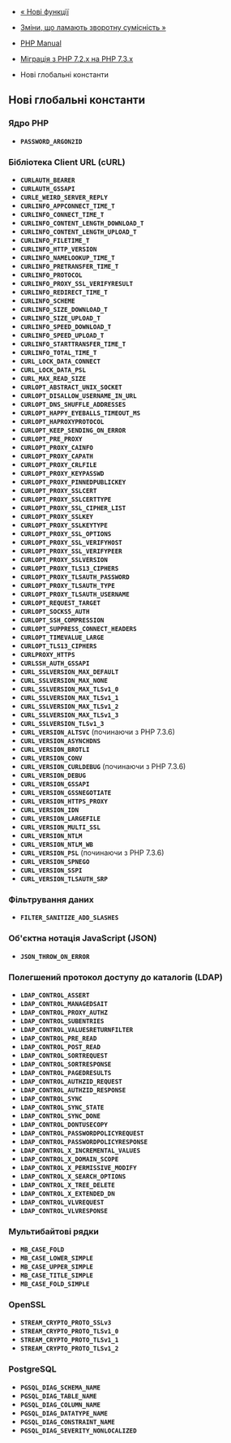 - [« Нові функції](migration73.new-functions.md)
- [Зміни, що ламають зворотну сумісність
»](migration73.incompatible.md)

- [PHP Manual](index.md)
- [Міграція з PHP 7.2.x на PHP 7.3.x](migration73.md)
- Нові глобальні константи

## Нові глобальні константи

### Ядро PHP

- **`PASSWORD_ARGON2ID`**

### Бібліотека Client URL (cURL)

- **`CURLAUTH_BEARER`**
- **`CURLAUTH_GSSAPI`**
- **`CURLE_WEIRD_SERVER_REPLY`**
- **`CURLINFO_APPCONNECT_TIME_T`**
- **`CURLINFO_CONNECT_TIME_T`**
- **`CURLINFO_CONTENT_LENGTH_DOWNLOAD_T`**
- **`CURLINFO_CONTENT_LENGTH_UPLOAD_T`**
- **`CURLINFO_FILETIME_T`**
- **`CURLINFO_HTTP_VERSION`**
- **`CURLINFO_NAMELOOKUP_TIME_T`**
- **`CURLINFO_PRETRANSFER_TIME_T`**
- **`CURLINFO_PROTOCOL`**
- **`CURLINFO_PROXY_SSL_VERIFYRESULT`**
- **`CURLINFO_REDIRECT_TIME_T`**
- **`CURLINFO_SCHEME`**
- **`CURLINFO_SIZE_DOWNLOAD_T`**
- **`CURLINFO_SIZE_UPLOAD_T`**
- **`CURLINFO_SPEED_DOWNLOAD_T`**
- **`CURLINFO_SPEED_UPLOAD_T`**
- **`CURLINFO_STARTTRANSFER_TIME_T`**
- **`CURLINFO_TOTAL_TIME_T`**
- **`CURL_LOCK_DATA_CONNECT`**
- **`CURL_LOCK_DATA_PSL`**
- **`CURL_MAX_READ_SIZE`**
- **`CURLOPT_ABSTRACT_UNIX_SOCKET`**
- **`CURLOPT_DISALLOW_USERNAME_IN_URL`**
- **`CURLOPT_DNS_SHUFFLE_ADDRESSES`**
- **`CURLOPT_HAPPY_EYEBALLS_TIMEOUT_MS`**
- **`CURLOPT_HAPROXYPROTOCOL`**
- **`CURLOPT_KEEP_SENDING_ON_ERROR`**
- **`CURLOPT_PRE_PROXY`**
- **`CURLOPT_PROXY_CAINFO`**
- **`CURLOPT_PROXY_CAPATH`**
- **`CURLOPT_PROXY_CRLFILE`**
- **`CURLOPT_PROXY_KEYPASSWD`**
- **`CURLOPT_PROXY_PINNEDPUBLICKEY`**
- **`CURLOPT_PROXY_SSLCERT`**
- **`CURLOPT_PROXY_SSLCERTTYPE`**
- **`CURLOPT_PROXY_SSL_CIPHER_LIST`**
- **`CURLOPT_PROXY_SSLKEY`**
- **`CURLOPT_PROXY_SSLKEYTYPE`**
- **`CURLOPT_PROXY_SSL_OPTIONS`**
- **`CURLOPT_PROXY_SSL_VERIFYHOST`**
- **`CURLOPT_PROXY_SSL_VERIFYPEER`**
- **`CURLOPT_PROXY_SSLVERSION`**
- **`CURLOPT_PROXY_TLS13_CIPHERS`**
- **`CURLOPT_PROXY_TLSAUTH_PASSWORD`**
- **`CURLOPT_PROXY_TLSAUTH_TYPE`**
- **`CURLOPT_PROXY_TLSAUTH_USERNAME`**
- **`CURLOPT_REQUEST_TARGET`**
- **`CURLOPT_SOCKS5_AUTH`**
- **`CURLOPT_SSH_COMPRESSION`**
- **`CURLOPT_SUPPRESS_CONNECT_HEADERS`**
- **`CURLOPT_TIMEVALUE_LARGE`**
- **`CURLOPT_TLS13_CIPHERS`**
- **`CURLPROXY_HTTPS`**
- **`CURLSSH_AUTH_GSSAPI`**
- **`CURL_SSLVERSION_MAX_DEFAULT`**
- **`CURL_SSLVERSION_MAX_NONE`**
- **`CURL_SSLVERSION_MAX_TLSv1_0`**
- **`CURL_SSLVERSION_MAX_TLSv1_1`**
- **`CURL_SSLVERSION_MAX_TLSv1_2`**
- **`CURL_SSLVERSION_MAX_TLSv1_3`**
- **`CURL_SSLVERSION_TLSv1_3`**
- **`CURL_VERSION_ALTSVC`** (починаючи з PHP 7.3.6)
- **`CURL_VERSION_ASYNCHDNS`**
- **`CURL_VERSION_BROTLI`**
- **`CURL_VERSION_CONV`**
- **`CURL_VERSION_CURLDEBUG`** (починаючи з PHP 7.3.6)
- **`CURL_VERSION_DEBUG`**
- **`CURL_VERSION_GSSAPI`**
- **`CURL_VERSION_GSSNEGOTIATE`**
- **`CURL_VERSION_HTTPS_PROXY`**
- **`CURL_VERSION_IDN`**
- **`CURL_VERSION_LARGEFILE`**
- **`CURL_VERSION_MULTI_SSL`**
- **`CURL_VERSION_NTLM`**
- **`CURL_VERSION_NTLM_WB`**
- **`CURL_VERSION_PSL`** (починаючи з PHP 7.3.6)
- **`CURL_VERSION_SPNEGO`**
- **`CURL_VERSION_SSPI`**
- **`CURL_VERSION_TLSAUTH_SRP`**

### Фільтрування даних

- **`FILTER_SANITIZE_ADD_SLASHES`**

### Об'єктна нотація JavaScript (JSON)

- **`JSON_THROW_ON_ERROR`**

### Полегшений протокол доступу до каталогів (LDAP)

- **`LDAP_CONTROL_ASSERT`**
- **`LDAP_CONTROL_MANAGEDSAIT`**
- **`LDAP_CONTROL_PROXY_AUTHZ`**
- **`LDAP_CONTROL_SUBENTRIES`**
- **`LDAP_CONTROL_VALUESRETURNFILTER`**
- **`LDAP_CONTROL_PRE_READ`**
- **`LDAP_CONTROL_POST_READ`**
- **`LDAP_CONTROL_SORTREQUEST`**
- **`LDAP_CONTROL_SORTRESPONSE`**
- **`LDAP_CONTROL_PAGEDRESULTS`**
- **`LDAP_CONTROL_AUTHZID_REQUEST`**
- **`LDAP_CONTROL_AUTHZID_RESPONSE`**
- **`LDAP_CONTROL_SYNC`**
- **`LDAP_CONTROL_SYNC_STATE`**
- **`LDAP_CONTROL_SYNC_DONE`**
- **`LDAP_CONTROL_DONTUSECOPY`**
- **`LDAP_CONTROL_PASSWORDPOLICYREQUEST`**
- **`LDAP_CONTROL_PASSWORDPOLICYRESPONSE`**
- **`LDAP_CONTROL_X_INCREMENTAL_VALUES`**
- **`LDAP_CONTROL_X_DOMAIN_SCOPE`**
- **`LDAP_CONTROL_X_PERMISSIVE_MODIFY`**
- **`LDAP_CONTROL_X_SEARCH_OPTIONS`**
- **`LDAP_CONTROL_X_TREE_DELETE`**
- **`LDAP_CONTROL_X_EXTENDED_DN`**
- **`LDAP_CONTROL_VLVREQUEST`**
- **`LDAP_CONTROL_VLVRESPONSE`**

### Мультибайтові рядки

- **`MB_CASE_FOLD`**
- **`MB_CASE_LOWER_SIMPLE`**
- **`MB_CASE_UPPER_SIMPLE`**
- **`MB_CASE_TITLE_SIMPLE`**
- **`MB_CASE_FOLD_SIMPLE`**

### OpenSSL

- **`STREAM_CRYPTO_PROTO_SSLv3`**
- **`STREAM_CRYPTO_PROTO_TLSv1_0`**
- **`STREAM_CRYPTO_PROTO_TLSv1_1`**
- **`STREAM_CRYPTO_PROTO_TLSv1_2`**

### PostgreSQL

- **`PGSQL_DIAG_SCHEMA_NAME`**
- **`PGSQL_DIAG_TABLE_NAME`**
- **`PGSQL_DIAG_COLUMN_NAME`**
- **`PGSQL_DIAG_DATATYPE_NAME`**
- **`PGSQL_DIAG_CONSTRAINT_NAME`**
- **`PGSQL_DIAG_SEVERITY_NONLOCALIZED`**
